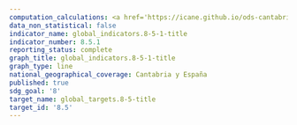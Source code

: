 ```yaml
---
computation_calculations: <a href='https://icane.github.io/ods-cantabria/assets/pdf/8.5.1.0.pdf' target='_blank'>Ingreso medio por hora de trabajo</a><br><a href='https://icane.github.io/ods-cantabria/assets/pdf/8.5.1.1.pdf' target='_blank'>Ingreso medio por hora de trabajo de las personas con discapacidad</a><br><a href='https://icane.github.io/ods-cantabria/assets/pdf/8.5.1.2.pdf' target='_blank'>Ingreso medio por hora de trabajo de las mujeres</a><br><a href='https://icane.github.io/ods-cantabria/assets/pdf/8.5.1.3.pdf' target='_blank'>Ingreso medio por hora de trabajo de los hombres</a><br><a href='https://icane.github.io/ods-cantabria/assets/pdf/8.5.1.4.pdf' target='_blank'>Ingreso medio por hora de trabajo de las personas sin discapacidad</a>
data_non_statistical: false
indicator_name: global_indicators.8-5-1-title
indicator_number: 8.5.1
reporting_status: complete
graph_title: global_indicators.8-5-1-title
graph_type: line
national_geographical_coverage: Cantabria y España
published: true
sdg_goal: '8'
target_name: global_targets.8-5-title
target_id: '8.5'
---
```

